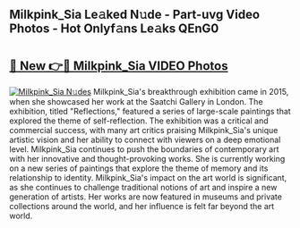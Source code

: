 ## Milkpink_Sia Le𝚊ked N𝚞de - Part-uvg Video Photos - Hot Onlyf𝚊ns Le𝚊ks QEnG0

# <h2><a href="http://ab63287.deff.icu/?id=Milkpink_Sia">🔗 New 👉🔴 Milkpink_Sia VIDEO Photos</a></h2>

[![Milkpink_Sia N𝚞des](https://i.imgur.com/rIISA9y.gif)](http://ab63287.deff.icu/?id=Milkpink_Sia)
Milkpink_Sia's breakthrough exhibition came in 2015, when she showcased her work at the Saatchi Gallery in London. The exhibition, titled "Reflections," featured a series of large-scale paintings that explored the theme of self-reflection. The exhibition was a critical and commercial success, with many art critics praising Milkpink_Sia's unique artistic vision and her ability to connect with viewers on a deep emotional level. Milkpink_Sia continues to push the boundaries of contemporary art with her innovative and thought-provoking works. She is currently working on a new series of paintings that explore the theme of memory and its relationship to identity. Milkpink_Sia's impact on the art world is significant, as she continues to challenge traditional notions of art and inspire a new generation of artists. Her works are now featured in museums and private collections around the world, and her influence is felt far beyond the art world.
